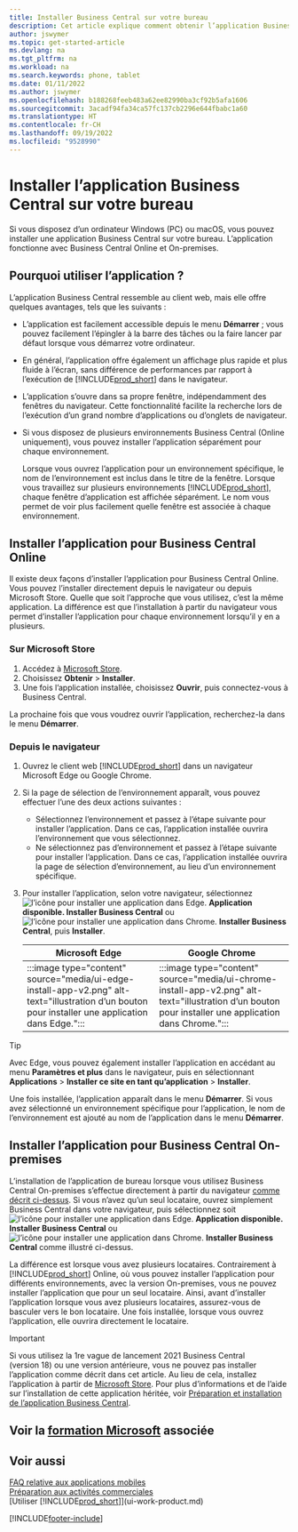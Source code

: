 ```yaml
---
title: Installer Business Central sur votre bureau
description: Cet article explique comment obtenir l’application Business Central sur un bureau Windows ou MACiOS.
author: jswymer
ms.topic: get-started-article
ms.devlang: na
ms.tgt_pltfrm: na
ms.workload: na
ms.search.keywords: phone, tablet
ms.date: 01/11/2022
ms.author: jswymer
ms.openlocfilehash: b188268feeb483a62ee82990ba3cf92b5afa1606
ms.sourcegitcommit: 3acadf94fa34ca57fc137cb2296e644fbabc1a60
ms.translationtype: HT
ms.contentlocale: fr-CH
ms.lasthandoff: 09/19/2022
ms.locfileid: "9528990"
---
```

# <a name="get-business-central-desktop-app"></a>Installer l’application Business Central sur votre bureau

Si vous disposez d’un ordinateur Windows (PC) ou macOS, vous pouvez installer une application Business Central sur votre bureau. L’application fonctionne avec Business Central Online et On-premises.

## <a name="why-use-the-app"></a>Pourquoi utiliser l’application ?

L’application Business Central ressemble au client web, mais elle offre quelques avantages, tels que les suivants :

- L’application est facilement accessible depuis le menu **Démarrer** ; vous pouvez facilement l’épingler à la barre des tâches ou la faire lancer par défaut lorsque vous démarrez votre ordinateur.
- En général, l’application offre également un affichage plus rapide et plus fluide à l’écran, sans différence de performances par rapport à l’exécution de [!INCLUDE[prod_short](includes/prod_short.md)] dans le navigateur.
- L’application s’ouvre dans sa propre fenêtre, indépendamment des fenêtres du navigateur. Cette fonctionnalité facilite la recherche lors de l’exécution d’un grand nombre d’applications ou d’onglets de navigateur.
- Si vous disposez de plusieurs environnements Business Central (Online uniquement), vous pouvez installer l’application séparément pour chaque environnement.

     Lorsque vous ouvrez l’application pour un environnement spécifique, le nom de l’environnement est inclus dans le titre de la fenêtre. Lorsque vous travaillez sur plusieurs environnements [!INCLUDE[prod_short](includes/prod_short.md)], chaque fenêtre d’application est affichée séparément. Le nom vous permet de voir plus facilement quelle fenêtre est associée à chaque environnement.

## <a name="install-the-app-for-business-central-online"></a>Installer l’application pour Business Central Online

Il existe deux façons d’installer l’application pour Business Central Online. Vous pouvez l’installer directement depuis le navigateur ou depuis Microsoft Store. Quelle que soit l’approche que vous utilisez, c’est la même application. La différence est que l’installation à partir du navigateur vous permet d’installer l’application pour chaque environnement lorsqu’il y en a plusieurs.

### <a name="from-microsoft-store"></a>Sur Microsoft Store

1. Accédez à [Microsoft Store](https://go.microsoft.com/fwlink/?linkid=2182870).
2. Choisissez **Obtenir** > **Installer**. 
3. Une fois l’application installée, choisissez **Ouvrir**, puis connectez-vous à Business Central.

La prochaine fois que vous voudrez ouvrir l’application, recherchez-la dans le menu **Démarrer**.

### <a name="from-the-browser"></a>Depuis le navigateur

1. Ouvrez le client web [!INCLUDE[prod_short](includes/prod_short.md)] dans un navigateur Microsoft Edge ou Google Chrome.

2. Si la page de sélection de l’environnement apparaît, vous pouvez effectuer l’une des deux actions suivantes :

   - Sélectionnez l’environnement et passez à l’étape suivante pour installer l’application. Dans ce cas, l’application installée ouvrira l’environnement que vous sélectionnez.
   - Ne sélectionnez pas d’environnement et passez à l’étape suivante pour installer l’application. Dans ce cas, l’application installée ouvrira la page de sélection d’environnement, au lieu d’un environnement spécifique.

3. Pour installer l’application, selon votre navigateur, sélectionnez ![l’icône pour installer une application dans Edge.](media/ui-edge-install-app-icon.png) **Application disponible. Installer Business Central** ou ![l’icône pour installer une application dans Chrome.](media/ui-chrome-install-app-icon.png) **Installer Business Central**, puis **Installer**.

   | Microsoft Edge | Google Chrome |
   |--|--|
   | :::image type="content" source="media/ui-edge-install-app-v2.png" alt-text="illustration d’un bouton pour installer une application dans Edge."::: | :::image type="content" source="media/ui-chrome-install-app-v2.png" alt-text="illustration d’un bouton pour installer une application dans Chrome."::: |

  > [!TIP]
  > Avec Edge, vous pouvez également installer l’application en accédant au menu **Paramètres et plus** dans le navigateur, puis en sélectionnant **Applications** > **Installer ce site en tant qu’application** > **Installer**.

Une fois installée, l’application apparaît dans le menu **Démarrer**. Si vous avez sélectionné un environnement spécifique pour l’application, le nom de l’environnement est ajouté au nom de l’application dans le menu **Démarrer**.

## <a name="install-the-app-for-business-central-on-premises"></a>Installer l’application pour Business Central On-premises

L’installation de l’application de bureau lorsque vous utilisez Business Central On-premises s’effectue directement à partir du navigateur [comme décrit ci-dessus](#from-the-browser). Si vous n’avez qu’un seul locataire, ouvrez simplement Business Central dans votre navigateur, puis sélectionnez soit ![l’icône pour installer une application dans Edge.](media/ui-edge-install-app-icon.png) **Application disponible. Installer Business Central** ou ![l’icône pour installer une application dans Chrome.](media/ui-chrome-install-app-icon.png) **Installer Business Central** comme illustré ci-dessus.

La différence est lorsque vous avez plusieurs locataires. Contrairement à [!INCLUDE[prod_short](includes/prod_short.md)] Online, où vous pouvez installer l’application pour différents environnements, avec la version On-premises, vous ne pouvez installer l’application que pour un seul locataire. Ainsi, avant d’installer l’application lorsque vous avez plusieurs locataires, assurez-vous de basculer vers le bon locataire. Une fois installée, lorsque vous ouvrez l’application, elle ouvrira directement le locataire.

> [!IMPORTANT]
> Si vous utilisez la 1re vague de lancement 2021 Business Central (version 18) ou une version antérieure, vous ne pouvez pas installer l’application comme décrit dans cet article. Au lieu de cela, installez l’application à partir de [Microsoft Store](https://go.microsoft.com/fwlink/?LinkId=734848). Pour plus d’informations et de l’aide sur l’installation de cette application héritée, voir [Préparation et installation de l’application Business Central](/dynamics365/business-central/dev-itpro/deployment/install-business-central-app).

## <a name="see-related-microsoft-training"></a>Voir la [formation Microsoft](/training/modules/alternative-interfaces-dynamics-365-business-central/index) associée

## <a name="see-also"></a>Voir aussi

[FAQ relative aux applications mobiles](ui-mobile-faq.yml)  
[Préparation aux activités commerciales](ui-get-ready-business.md)  
[Utiliser [!INCLUDE[prod_short](includes/prod_short.md)]](ui-work-product.md)  


[!INCLUDE[footer-include](includes/footer-banner.md)]
